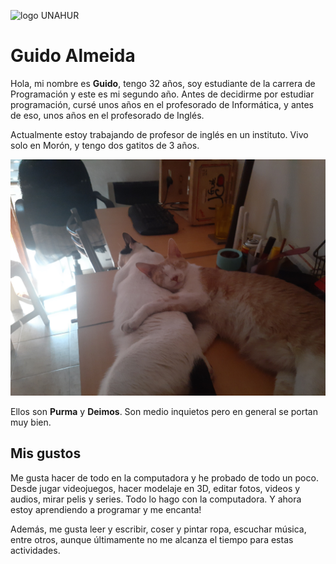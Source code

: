 ![logo UNAHUR](./assets/UNAHUR.png)

# Guido Almeida

Hola, mi nombre es **Guido**, tengo 32 años, soy estudiante de la carrera de Programación y este es mi segundo año.
Antes de decidirme por estudiar programación, cursé unos años en el profesorado de Informática, y antes de eso, unos años en el profesorado de Inglés.

Actualmente estoy trabajando de profesor de inglés en un instituto. Vivo solo en Morón, y tengo dos gatitos de 3 años.

![Gatitos](./assets/gatitos.jpg)

Ellos son **Purma** y **Deimos**. Son medio inquietos pero en general se portan muy bien.

## Mis gustos

Me gusta hacer de todo en la computadora y he probado de todo un poco. Desde jugar videojuegos, hacer modelaje en 3D, editar fotos, videos y audios, mirar pelis y series. Todo lo hago con la computadora. Y ahora estoy aprendiendo a programar y me encanta!

Además, me gusta leer y escribir, coser y pintar ropa, escuchar música, entre otros, aunque últimamente no me alcanza el tiempo para estas actividades.